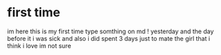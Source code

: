 # first time
im here this is my first time type somthing on md !
yesterday and the day before it  i was sick 
and also i did spent 3 days just to mate the girl that i think i love im not sure 


